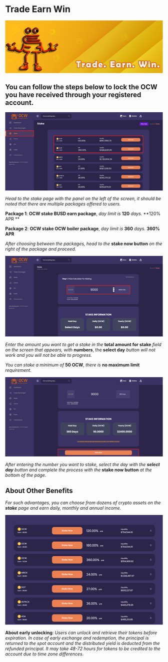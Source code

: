 # Trade Earn Win

![You can take advantage of the benefits by following the steps below.](<../.gitbook/assets/1500x500  - trade-earn-win.jpg>)

## You can follow the steps below to lock the OCW you have received through your registered account.

![](<../.gitbook/assets/1 (4).png>)

_Head to the stake page with the panel on the left of the screen, it should be noted that there are multiple packages offered to users._



**Package 1**: **OCW stake BUSD earn package**, _day limit is_ **120** _days._ **120% APR **

**Package 2**: **OCW stake OCW boiler package**, _day limit is_ **360** _days._ **360% APR**



_After choosing between the packages, head to the_ **stake now button** _on_ _the right of the package and proceed._

![](../.gitbook/assets/2.png)

_Enter the amount you want to get a stake in the_ **total amount for stake** _field on the screen that appears, with_ **numbers**, the **select day** _button will not work and you will not be able to progress._

_You can stake a minimum of_ **50 OCW**, _there is_ **no maximum limit** _requirement._

![](../.gitbook/assets/3.png)

_After entering the number you want to stake, select the day with the **select day** button and complete the process with the_ **stake now button** _at the bottom of the page._

## About Other Benefits



_For such advantages, you can choose from dozens of crypto assets on the _**stake**_ page and earn daily, monthly and annual income._

![These photos are representative as of the day they were taken, there may be changes in reward rates and crypto assets.](<../.gitbook/assets/1 (1) (1) (1).png>)

**About early unlocking**: _Users can unlock and retrieve their tokens before expiration. In case of early exchange and redemption, the principal is returned to the spot account and the distributed yield is deducted from the refunded principal. It may take 48-72 hours for tokens to be credited to the account due to time zone differences._
